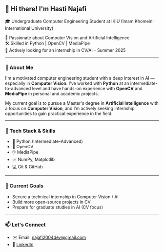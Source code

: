 ## 👋 Hi there! I'm Hasti Najafi

🎓 Undergraduate Computer Engineering Student at IKIU (Imam Khomeini International University)

🎯 Passionate about Computer Vision and Artificial Intelligence  
🛠️ Skilled in Python | OpenCV | MediaPipe  
🚀 Actively looking for an internship in CV/AI – Summer 2025

---

### 🧠 About Me

I'm a motivated computer engineering student with a deep interest in AI — especially in **Computer Vision**. I've worked with **Python** at an intermediate-to-advanced level and have hands-on experience with **OpenCV** and **MediaPipe** in personal and academic projects.

My current goal is to pursue a Master's degree in **Artificial Intelligence** with a focus on **Computer Vision**, and I’m actively seeking internship opportunities to gain practical experience in the field.

---

### 🧰 Tech Stack & Skills

- 🐍 Python (Intermediate–Advanced)
- 🎥 OpenCV
- ✋ MediaPipe
- 📈 NumPy, Matplotlib
- 💻 Git & GitHub

---

### 🎯 Current Goals

- Secure a technical internship in Computer Vision / AI
- Build more open-source projects in CV
- Prepare for graduate studies in AI (CV focus)

---

### 📫 Let's Connect

- ✉️ Email: najafi2004dev@gmail.com 
- 💼 [LinkedIn](www.linkedin.com/in/hastinajafi)  


